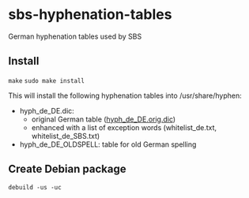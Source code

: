 sbs-hyphenation-tables
======================

German hyphenation tables used by SBS

Install
-------

`make`
`sudo make install`

This will install the following hyphenation tables into /usr/share/hyphen:

 * hyph_de_DE.dic:
   - original German table ([hyph_de_DE.orig.dic](http://svn.services.openoffice.org/ooo/tags/OOO320_m9/dictionaries/de_DE/hyph_de_DE.dic))
   - enhanced with a list of exception words (whitelist_de.txt, whitelist_de_SBS.txt)
 * hyph_de_DE_OLDSPELL: table for old German spelling

Create Debian package
---------------------

`debuild -us -uc`
